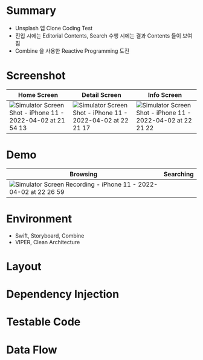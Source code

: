 # Summary
- Unsplash 앱 Clone Coding Test
- 진입 시에는 Editorial Contents, Search 수행 시에는 결과 Contents 들이 보여짐
- Combine 을 사용한 Reactive Programming 도전


# Screenshot
|Home Screen|Detail Screen|Info Screen|
|---|---|---|
|![Simulator Screen Shot - iPhone 11 - 2022-04-02 at 21 54 13](https://user-images.githubusercontent.com/30424849/161385197-48752c27-4182-44e9-a71f-b92000ff1190.png)|![Simulator Screen Shot - iPhone 11 - 2022-04-02 at 22 21 17](https://user-images.githubusercontent.com/30424849/161385235-37f7f7c0-f084-416a-838d-74e1cab6b569.png)|![Simulator Screen Shot - iPhone 11 - 2022-04-02 at 22 21 22](https://user-images.githubusercontent.com/30424849/161385242-0062e3cd-30fa-4527-bf60-c5360f369c65.png)|


# Demo
|Browsing|Searching|
|---|---|
|![Simulator Screen Recording - iPhone 11 - 2022-04-02 at 22 26 59](https://user-images.githubusercontent.com/30424849/161385476-2437d274-c2cf-4837-9015-fb13a4bfa176.gif)||



# Environment





- Swift, Storyboard, Combine
- VIPER, Clean Architecture


# Layout




# Dependency Injection




# Testable Code



# Data Flow
